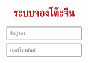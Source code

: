 <!DOCTYPE html>
<html lang="th">
<head>
  <meta charset="UTF-8">
  <title>ระบบจองโต๊ะจีน</title>
  <style>
    body { font-family: Arial, sans-serif; text-align: center; margin: 20px; }
    h1 { color: #b22222; }
    .form-group { margin: 10px 0; }
    input { padding: 8px; width: 200px; }
    button { padding: 10px 20px; font-size: 16px; cursor: pointer; }
    .tables { margin-top: 30px; display: grid; grid-template-columns: repeat(5,1fr); gap: 10px; max-width: 800px; margin: auto; }
    .table { padding: 15px; background: #eee; border: 1px solid #ccc; cursor: pointer; }
    .table.booked { background: #f08080; color: #fff; }
    .result { margin-top: 20px; }
  </style>
</head>
<body>

  <h1>ระบบจองโต๊ะจีน</h1>

  <div class="form-group">
    <input id="nameInput" type="text" placeholder="ชื่อผู้จอง">
  </div>
  <div class="form-group">
    <input id="phoneInput" type="text" placeholder="เบอร์โทรศัพท์">
  </div>

  <div class="tables" id="tableContainer"></div>

  <div class="result" id="resultBox"></div>

<script>
  // **เปลี่ยนตรงนี้ให้เป็น Web App URL ของคุณ**
  const webAppUrl = "[AKfycbwrmfUBGqJKfaAI1rQCYyf8Ea9s2kMh3pDaG9NnQQ0](https://script.google.com/macros/s/AKfycbwFEBiqPqL-1nHNdZTZpU3-auxGmeM3SrVWwHQ38ME449Y22CU7JLXbqqJ-2yjy3Tv7/exec)";

  const totalTables = 50;
  const vipTables = [3,8,13];
  const bookings = {};

  const container = document.getElementById("tableContainer");
  const resultBox = document.getElementById("resultBox");

  // สร้างกริดโต๊ะ
  for (let i = 1; i <= totalTables; i++) {
    const div = document.createElement("div");
    div.className = "table" + (vipTables.includes(i) ? " vip" : "");
    div.textContent = `โต๊ะ ${i}`;
    div.dataset.no = i;
    div.onclick = () => reserve(i, div);
    container.appendChild(div);
  }

  function reserve(tableNo, el) {
    const name = document.getElementById("nameInput").value.trim();
    const phone = document.getElementById("phoneInput").value.trim();
    if (!name || !phone) return alert("กรุณากรอกชื่อและเบอร์โทรให้ครบ");
    fetch(webAppUrl, {
      method: "POST",
      body: JSON.stringify({ name, phone, table: tableNo }),
      headers: { "Content-Type": "application/json" }
    })
    .then(r=>r.text())
    .then(_=>{
      bookings[tableNo] = name;
      el.classList.add("booked");
      showResult();
    })
    .catch(e=>alert("ไม่สามารถจองได้: "+e));
  }

  function showResult() {
    const list = Object.keys(bookings)
      .sort((a,b)=>a-b)
      .map(n=>`โต๊ะ ${n}: ${bookings[n]}`)
      .join("<br>");
    resultBox.innerHTML = list || "ยังไม่มีการจอง";
  }
</script>

</body>
</html>
